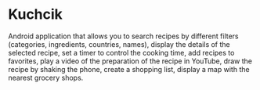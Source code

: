 # Kuchcik
Android application that allows you to search recipes by different filters (categories, ingredients, countries, names), display the details of the selected recipe, set a timer to control the cooking time, add recipes to favorites, play a video of the preparation of the recipe in YouTube, draw the recipe by shaking the phone, create a shopping list, display a map with the nearest grocery shops. 

